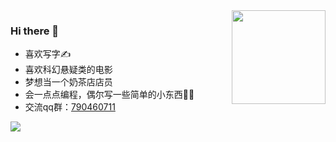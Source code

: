<img align="right" src="https://github-readme-stats.vercel.app/api?username=LoSenTrad" style="height:150px;">  

### Hi there 👋
* 喜欢写字✍️
* 喜欢科幻悬疑类的电影
* 梦想当一个奶茶店店员
* 会一点点编程，偶尔写一些简单的小东西👨‍💻‍
* 交流qq群：[790460711](https://jq.qq.com/?_wv=1027&k=vU2fKZZH)

<img align="left" src="https://github-readme-stats.vercel.app/api?username=LoSenTrad&show_icons=true&icon_color=CE1D2D&text_color=718096&bg_color=ffffff&hide_title=true" /> 
